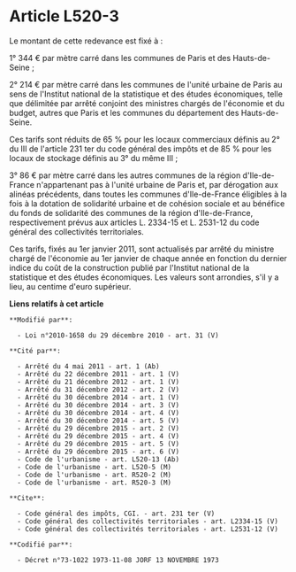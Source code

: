 # Article L520-3

Le montant de cette redevance est fixé à : 

1° 344 € par mètre carré dans les communes de Paris et des Hauts-de-Seine ; 

2° 214 € par mètre carré dans les communes de l'unité urbaine de Paris au sens de l'Institut national de la statistique et
des études économiques, telle que délimitée par arrêté conjoint des ministres chargés de l'économie et du budget, autres que
Paris et les communes du département des Hauts-de-Seine. 

Ces tarifs sont réduits de 65 % pour les locaux commerciaux définis au 2° du III de l'article 231 ter du code général des
impôts et de 85 % pour les locaux de stockage définis au 3° du même III ; 

3° 86 € par mètre carré dans les autres communes de la région d'Ile-de-France n'appartenant pas à l'unité urbaine de Paris
et, par dérogation aux alinéas précédents, dans toutes les communes d'Ile-de-France éligibles à la fois à la dotation de
solidarité urbaine et de cohésion sociale et au bénéfice du fonds de solidarité des communes de la région d'Ile-de-France,
respectivement prévus aux articles L. 2334-15 et L. 2531-12 du code général des collectivités territoriales. 

Ces tarifs, fixés au 1er janvier 2011, sont actualisés par arrêté du ministre chargé de l'économie au 1er janvier de chaque
année en fonction du dernier indice du coût de la construction publié par l'Institut national de la statistique et des études
économiques. Les valeurs sont arrondies, s'il y a lieu, au centime d'euro supérieur.

**Liens relatifs à cet article**

	**Modifié par**:

	  - Loi n°2010-1658 du 29 décembre 2010 - art. 31 (V)

	**Cité par**:

	  - Arrêté du 4 mai 2011 - art. 1 (Ab)
	  - Arrêté du 22 décembre 2011 - art. 1 (V)
	  - Arrêté du 21 décembre 2012 - art. 1 (V)
	  - Arrêté du 31 décembre 2012 - art. 2 (V)
	  - Arrêté du 30 décembre 2014 - art. 1 (V)
	  - Arrêté du 30 décembre 2014 - art. 3 (V)
	  - Arrêté du 30 décembre 2014 - art. 4 (V)
	  - Arrêté du 30 décembre 2014 - art. 5 (V)
	  - Arrêté du 29 décembre 2015 - art. 2 (V)
	  - Arrêté du 29 décembre 2015 - art. 4 (V)
	  - Arrêté du 29 décembre 2015 - art. 5 (V)
	  - Arrêté du 29 décembre 2015 - art. 6 (V)
	  - Code de l'urbanisme - art. L520-13 (Ab)
	  - Code de l'urbanisme - art. L520-5 (M)
	  - Code de l'urbanisme - art. R520-2 (M)
	  - Code de l'urbanisme - art. R520-3 (M)

	**Cite**:

	  - Code général des impôts, CGI. - art. 231 ter (V)
	  - Code général des collectivités territoriales - art. L2334-15 (V)
	  - Code général des collectivités territoriales - art. L2531-12 (V)

	**Codifié par**:

	  - Décret n°73-1022 1973-11-08 JORF 13 NOVEMBRE 1973
